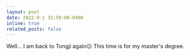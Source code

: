 ```yaml
---
layout: post
date: 2022-9-1 15:59:00-0400
inline: true
related_posts: false
---
```


Well... I am back to Tongji again😑 This time is for my master's degree.
